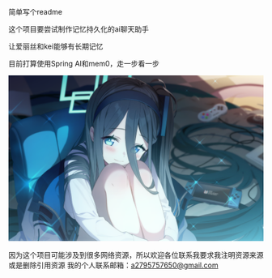 简单写个readme

这个项目要尝试制作记忆持久化的ai聊天助手

让爱丽丝和kei能够有长期记忆

目前打算使用Spring AI和mem0，走一步看一步

![](https://github.com/code-with-Anson/AliceChat/blob/master/aliceImg/BA_Arisu_ML.png)

因为这个项目可能涉及到很多网络资源，所以欢迎各位联系我要求我注明资源来源或是删除引用资源
我的个人联系邮箱：a2795757650@gmail.com